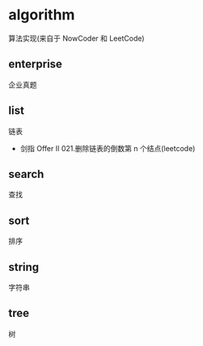 # algorithm
算法实现(来自于 NowCoder 和 LeetCode)
## enterprise
企业真题
## list
链表
- 剑指 Offer II 021.删除链表的倒数第 n 个结点(leetcode)
## search
查找
## sort
排序
## string
字符串
## tree
树